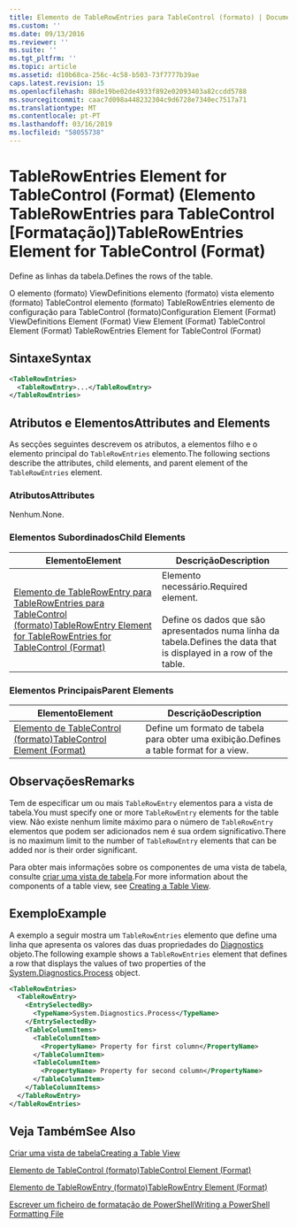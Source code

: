 ```yaml
---
title: Elemento de TableRowEntries para TableControl (formato) | Documentos da Microsoft
ms.custom: ''
ms.date: 09/13/2016
ms.reviewer: ''
ms.suite: ''
ms.tgt_pltfrm: ''
ms.topic: article
ms.assetid: d10b68ca-256c-4c58-b503-73f7777b39ae
caps.latest.revision: 15
ms.openlocfilehash: 88de19be02de4933f892e02093403a82ccdd5788
ms.sourcegitcommit: caac7d098a448232304c9d6728e7340ec7517a71
ms.translationtype: MT
ms.contentlocale: pt-PT
ms.lasthandoff: 03/16/2019
ms.locfileid: "58055738"
---
```

# <a name="tablerowentries-element-for-tablecontrol-format"></a><span data-ttu-id="2df32-102">TableRowEntries Element for TableControl (Format) (Elemento TableRowEntries para TableControl [Formatação])</span><span class="sxs-lookup"><span data-stu-id="2df32-102">TableRowEntries Element for TableControl (Format)</span></span>

<span data-ttu-id="2df32-103">Define as linhas da tabela.</span><span class="sxs-lookup"><span data-stu-id="2df32-103">Defines the rows of the table.</span></span>

<span data-ttu-id="2df32-104">O elemento (formato) ViewDefinitions elemento (formato) vista elemento (formato) TableControl elemento (formato) TableRowEntries elemento de configuração para TableControl (formato)</span><span class="sxs-lookup"><span data-stu-id="2df32-104">Configuration Element (Format) ViewDefinitions Element (Format) View Element (Format) TableControl Element (Format) TableRowEntries Element for TableControl (Format)</span></span>

## <a name="syntax"></a><span data-ttu-id="2df32-105">Sintaxe</span><span class="sxs-lookup"><span data-stu-id="2df32-105">Syntax</span></span>

```xml
<TableRowEntries>
  <TableRowEntry>...</TableRowEntry>
</TableRowEntries>
```

## <a name="attributes-and-elements"></a><span data-ttu-id="2df32-106">Atributos e Elementos</span><span class="sxs-lookup"><span data-stu-id="2df32-106">Attributes and Elements</span></span>

<span data-ttu-id="2df32-107">As secções seguintes descrevem os atributos, a elementos filho e o elemento principal do `TableRowEntries` elemento.</span><span class="sxs-lookup"><span data-stu-id="2df32-107">The following sections describe the attributes, child elements, and parent element of the `TableRowEntries` element.</span></span>

### <a name="attributes"></a><span data-ttu-id="2df32-108">Atributos</span><span class="sxs-lookup"><span data-stu-id="2df32-108">Attributes</span></span>

<span data-ttu-id="2df32-109">Nenhum.</span><span class="sxs-lookup"><span data-stu-id="2df32-109">None.</span></span>

### <a name="child-elements"></a><span data-ttu-id="2df32-110">Elementos Subordinados</span><span class="sxs-lookup"><span data-stu-id="2df32-110">Child Elements</span></span>

|<span data-ttu-id="2df32-111">Elemento</span><span class="sxs-lookup"><span data-stu-id="2df32-111">Element</span></span>|<span data-ttu-id="2df32-112">Descrição</span><span class="sxs-lookup"><span data-stu-id="2df32-112">Description</span></span>|
|-------------|-----------------|
|[<span data-ttu-id="2df32-113">Elemento de TableRowEntry para TableRowEntries para TableControl (formato)</span><span class="sxs-lookup"><span data-stu-id="2df32-113">TableRowEntry Element for TableRowEntries for TableControl (Format)</span></span>](./tablerowentry-element-for-tablerowentries-for-tablecontrol-format.md)|<span data-ttu-id="2df32-114">Elemento necessário.</span><span class="sxs-lookup"><span data-stu-id="2df32-114">Required element.</span></span><br /><br /> <span data-ttu-id="2df32-115">Define os dados que são apresentados numa linha da tabela.</span><span class="sxs-lookup"><span data-stu-id="2df32-115">Defines the data that is displayed in a row of the table.</span></span>|

### <a name="parent-elements"></a><span data-ttu-id="2df32-116">Elementos Principais</span><span class="sxs-lookup"><span data-stu-id="2df32-116">Parent Elements</span></span>

|<span data-ttu-id="2df32-117">Elemento</span><span class="sxs-lookup"><span data-stu-id="2df32-117">Element</span></span>|<span data-ttu-id="2df32-118">Descrição</span><span class="sxs-lookup"><span data-stu-id="2df32-118">Description</span></span>|
|-------------|-----------------|
|[<span data-ttu-id="2df32-119">Elemento de TableControl (formato)</span><span class="sxs-lookup"><span data-stu-id="2df32-119">TableControl Element (Format)</span></span>](./tablecontrol-element-format.md)|<span data-ttu-id="2df32-120">Define um formato de tabela para obter uma exibição.</span><span class="sxs-lookup"><span data-stu-id="2df32-120">Defines a table format for a view.</span></span>|

## <a name="remarks"></a><span data-ttu-id="2df32-121">Observações</span><span class="sxs-lookup"><span data-stu-id="2df32-121">Remarks</span></span>

<span data-ttu-id="2df32-122">Tem de especificar um ou mais `TableRowEntry` elementos para a vista de tabela.</span><span class="sxs-lookup"><span data-stu-id="2df32-122">You must specify one or more `TableRowEntry` elements for the table view.</span></span> <span data-ttu-id="2df32-123">Não existe nenhum limite máximo para o número de `TableRowEntry` elementos que podem ser adicionados nem é sua ordem significativo.</span><span class="sxs-lookup"><span data-stu-id="2df32-123">There is no maximum limit to the number of `TableRowEntry` elements that can be added nor is their order significant.</span></span>

<span data-ttu-id="2df32-124">Para obter mais informações sobre os componentes de uma vista de tabela, consulte [criar uma vista de tabela](./creating-a-table-view.md).</span><span class="sxs-lookup"><span data-stu-id="2df32-124">For more information about the components of a table view, see [Creating a Table View](./creating-a-table-view.md).</span></span>

## <a name="example"></a><span data-ttu-id="2df32-125">Exemplo</span><span class="sxs-lookup"><span data-stu-id="2df32-125">Example</span></span>

<span data-ttu-id="2df32-126">A exemplo a seguir mostra um `TableRowEntries` elemento que define uma linha que apresenta os valores das duas propriedades do [Diagnostics](/dotnet/api/System.Diagnostics.Process) objeto.</span><span class="sxs-lookup"><span data-stu-id="2df32-126">The following example shows a `TableRowEntries` element that defines a row that displays the values of two properties of the [System.Diagnostics.Process](/dotnet/api/System.Diagnostics.Process) object.</span></span>

```xml
<TableRowEntries>
  <TableRowEntry>
    <EntrySelectedBy>
      <TypeName>System.Diagnostics.Process</TypeName>
    </EntrySelectedBy>
    <TableColumnItems>
      <TableColumnItem>
        <PropertyName> Property for first column</PropertyName>
      </TableColumnItem>
      <TableColumnItem>
        <PropertyName> Property for second column</PropertyName>
      </TableColumnItem>
    </TableColumnItems>
  </TableRowEntry>
</TableRowEntries>

```

## <a name="see-also"></a><span data-ttu-id="2df32-127">Veja Também</span><span class="sxs-lookup"><span data-stu-id="2df32-127">See Also</span></span>

[<span data-ttu-id="2df32-128">Criar uma vista de tabela</span><span class="sxs-lookup"><span data-stu-id="2df32-128">Creating a Table View</span></span>](./creating-a-table-view.md)

[<span data-ttu-id="2df32-129">Elemento de TableControl (formato)</span><span class="sxs-lookup"><span data-stu-id="2df32-129">TableControl Element (Format)</span></span>](./tablecontrol-element-format.md)

[<span data-ttu-id="2df32-130">Elemento de TableRowEntry (formato)</span><span class="sxs-lookup"><span data-stu-id="2df32-130">TableRowEntry Element (Format)</span></span>](./tablerowentry-element-for-tablerowentries-for-tablecontrol-format.md)

[<span data-ttu-id="2df32-131">Escrever um ficheiro de formatação de PowerShell</span><span class="sxs-lookup"><span data-stu-id="2df32-131">Writing a PowerShell Formatting File</span></span>](./writing-a-powershell-formatting-file.md)
